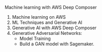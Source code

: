 Machine learning with AWS Deep Composer

1. Machine learning on AWS
2. ML Techniques and Generative AI
3. Generative AI with AWS Deep Composer
4. Generative Adversarial Networks:
	* Model Training
	* Build a GAN model with Sagemaker.    
    

 